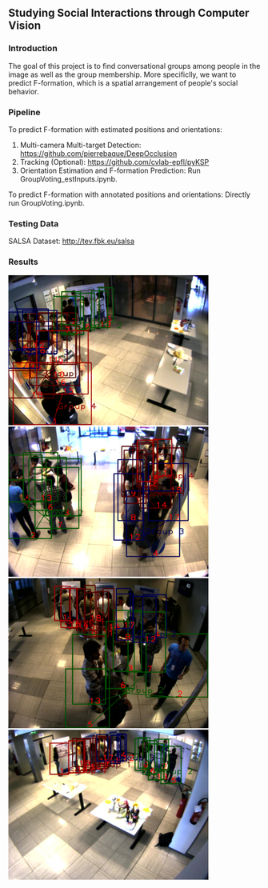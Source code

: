 ## Studying Social Interactions through Computer Vision

### Introduction
The goal of this project is to find conversational groups among people in the image as well as the group membership.
More specificlly, we want to predict F-formation, which is a spatial arrangement of people's social behavior.

### Pipeline
To predict F-formation with estimated positions and orientations:
1. Multi-camera Multi-target Detection: https://github.com/pierrebaque/DeepOcclusion
2. Tracking (Optional): https://github.com/cvlab-epfl/pyKSP
3. Orientation Estimation and F-formation Prediction: Run GroupVoting_estInputs.ipynb.

To predict F-formation with annotated positions and orientations:
Directly run GroupVoting.ipynb.

### Testing Data
SALSA Dataset: http://tev.fbk.eu/salsa

### Results

<img src="./results_social_img/GTffResults_cam0_fid0.png" alt="View1" width="400px"/><img src="./results_social_img/GTffResults_cam1_fid0.png" alt="View2" width="400px"/><img src="./results_social_img/GTffResults_cam2_fid0.png" alt="View3" width="400px"/><img src="./results_social_img/GTffResults_cam3_fid0.png" alt="View4" width="400px"/>
